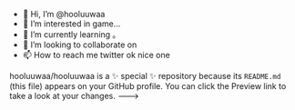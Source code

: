 - 👋 Hi, I’m @hooluuwaa
- 👀 I’m interested in game...
- 🌱 I’m currently learning 。
- 💞️ I’m looking to collaborate on 
- 📫 How to reach me twitter ok
nice one
  
hooluuwaa/hooluuwaa is a ✨ special ✨ repository because its `README.md` (this file) appears on your GitHub profile.
You can click the Preview link to take a look at your changes.
--->
